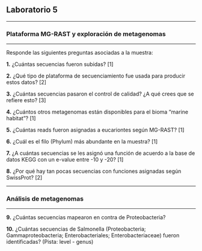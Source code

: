 ## Laboratorio 5
---

### Plataforma MG-RAST y exploración de metagenomas

---

Responde las siguientes preguntas asociadas a la muestra:
		
**1.** ¿Cuántas secuencias fueron subidas? [1]

**2.** ¿Qué tipo de plataforma de secuenciamiento fue usada para producir estos datos? [2]

**3.** ¿Cuántas secuencias pasaron el control de calidad? ¿A qué crees que se refiere esto? [3]

**4.** ¿Cuántos otros metagenomas están disponibles para el bioma “marine habitat”? [1]

**5.** ¿Cuántas reads fueron asignadas a eucariontes según MG-RAST? [1]

**6.** ¿Cuál es el filo (Phylum) más abundante en la muestra? [1]

**7.** ¿A cuántas secuencias se les asignó una función de acuerdo a la base de datos KEGG con un e-value entre -10 y -20? [1]

**8.** ¿Por qué hay tan pocas secuencias con funciones asignadas según SwissProt? [2]

---

### Análisis de metagenomas

---

**9.** ¿Cuántas secuencias mapearon en contra de Proteobacteria?

**10.** ¿Cuántas secuencias de Salmonella (Proteobacteria; Gammaproteobacteria; Enterobacteriales; Enterobacteriaceae) fueron identificadas? (Pista: level - genus)
